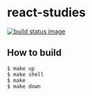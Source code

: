 # react-studies

[![build status image][]][ci_url]

[build status image]:https://travis-ci.org/km45/react-studies.svg?
[ci_url]: https://travis-ci.org/km45/react-studies

## How to build

```
$ make up
$ make shell
$ make
$ make down
```
